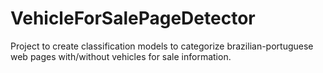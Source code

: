 # VehicleForSalePageDetector

Project to create classification models to categorize brazilian-portuguese web pages with/without vehicles for sale information. 
